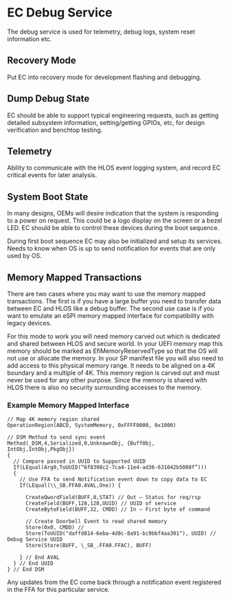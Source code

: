 # EC Debug Service

The debug service is used for telemetry, debug logs, system reset
information etc.

## Recovery Mode

Put EC into recovery mode for development flashing and debugging.

## Dump Debug State

EC should be able to support typical engineering requests, such as
getting detailed subsystem information, setting/getting GPIOs, etc, for
design verification and benchtop testing.

## Telemetry

Ability to communicate with the HLOS event logging system, and record EC
critical events for later analysis.

## System Boot State

In many designs, OEMs will desire indication that the system is
responding to a power on request. This could be a logo display on the
screen or a bezel LED. EC should be able to control these devices during
the boot sequence.

During first boot sequence EC may also be initialized and setup its
services. Needs to know when OS is up to send notification for events
that are only used by OS.

## Memory Mapped Transactions

There are two cases where you may want to use the memory mapped
transactions. The first is if you have a large buffer you need to
transfer data between EC and HLOS like a debug buffer. The second use
case is if you want to emulate an eSPI memory mapped interface for
compatibility with legacy devices.

For this mode to work you will need memory carved out which is dedicated
and shared between HLOS and secure world. In your UEFI memory map this
memory should be marked as EfiMemoryReservedType so that the OS will not
use or allocate the memory. In your SP manifest file you will also need
to add access to this physical memory range. It needs to be aligned on a
4K boundary and a multiple of 4K. This memory region is carved out and
must never be used for any other purpose. Since the memory is shared
with HLOS there is also no security surrounding accesses to the memory.

### Example Memory Mapped Interface

```
// Map 4K memory region shared
OperationRegion(ABCD, SystemMemory, 0xFFFF0000, 0x1000)

// DSM Method to send sync event
Method(_DSM,4,Serialized,0,UnknownObj, {BuffObj, IntObj,IntObj,PkgObj})
{
  // Compare passed in UUID to Supported UUID
  If(LEqual(Arg0,ToUUID(“6f8398c2-7ca4-11e4-ad36-631042b5008f”)))
  {
    // Use FFA to send Notification event down to copy data to EC
    If(LEqual(\\_SB.FFA0.AVAL,One)) {

      CreateQwordField(BUFF,0,STAT) // Out – Status for req/rsp
      CreateField(BUFF,128,128,UUID) // UUID of service
      CreateByteField(BUFF,32, CMDD) // In – First byte of command

      // Create Doorbell Event to read shared memory
      Store(0x0, CMDD) // 
      Store(ToUUID("daffd814-6eba-4d8c-8a91-bc9bbf4aa301"), UUID) // Debug Service UUID
      Store(Store(BUFF, \_SB_.FFA0.FFAC), BUFF)

    } // End AVAL
  } // End UUID
} // End DSM

```

Any updates from the EC come back through a notification event
registered in the FFA for this particular service.

